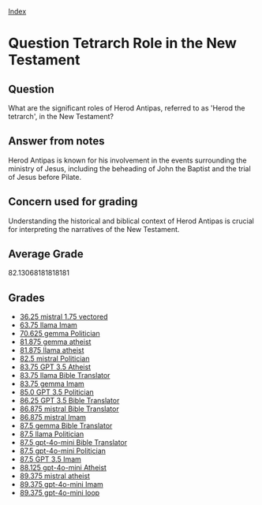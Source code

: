 
[Index](../../index.md)
# Question Tetrarch Role in the New Testament
## Question
What are the significant roles of Herod Antipas, referred to as 'Herod the tetrarch', in the New Testament?

## Answer from notes
Herod Antipas is known for his involvement in the events surrounding the ministry of Jesus, including the beheading of John the Baptist and the trial of Jesus before Pilate.

## Concern used for grading
Understanding the historical and biblical context of Herod Antipas is crucial for interpreting the narratives of the New Testament.

## Average Grade
82.13068181818181

## Grades
 * [36.25 mistral 1.75 vectored](../answers/mistral_1.75_vectored/Tetrarch_Role_in_the_New_Testament.md)
 * [63.75 llama Imam](../answers/llama_Imam/Tetrarch_Role_in_the_New_Testament.md)
 * [70.625 gemma Politician](../answers/gemma_Politician/Tetrarch_Role_in_the_New_Testament.md)
 * [81.875 gemma atheist](../answers/gemma_atheist/Tetrarch_Role_in_the_New_Testament.md)
 * [81.875 llama atheist](../answers/llama_atheist/Tetrarch_Role_in_the_New_Testament.md)
 * [82.5 mistral Politician](../answers/mistral_Politician/Tetrarch_Role_in_the_New_Testament.md)
 * [83.75 GPT 3.5 Atheist](../answers/GPT_3.5_Atheist/Tetrarch_Role_in_the_New_Testament.md)
 * [83.75 llama Bible Translator](../answers/llama_Bible_Translator/Tetrarch_Role_in_the_New_Testament.md)
 * [83.75 gemma Imam](../answers/gemma_Imam/Tetrarch_Role_in_the_New_Testament.md)
 * [85.0 GPT 3.5 Politician](../answers/GPT_3.5_Politician/Tetrarch_Role_in_the_New_Testament.md)
 * [86.25 GPT 3.5 Bible Translator](../answers/GPT_3.5_Bible_Translator/Tetrarch_Role_in_the_New_Testament.md)
 * [86.875 mistral Bible Translator](../answers/mistral_Bible_Translator/Tetrarch_Role_in_the_New_Testament.md)
 * [86.875 mistral Imam](../answers/mistral_Imam/Tetrarch_Role_in_the_New_Testament.md)
 * [87.5 gemma Bible Translator](../answers/gemma_Bible_Translator/Tetrarch_Role_in_the_New_Testament.md)
 * [87.5 llama Politician](../answers/llama_Politician/Tetrarch_Role_in_the_New_Testament.md)
 * [87.5 gpt-4o-mini Bible Translator](../answers/gpt-4o-mini_Bible_Translator/Tetrarch_Role_in_the_New_Testament.md)
 * [87.5 gpt-4o-mini Politician](../answers/gpt-4o-mini_Politician/Tetrarch_Role_in_the_New_Testament.md)
 * [87.5 GPT 3.5 Imam](../answers/GPT_3.5_Imam/Tetrarch_Role_in_the_New_Testament.md)
 * [88.125 gpt-4o-mini Atheist](../answers/gpt-4o-mini_Atheist/Tetrarch_Role_in_the_New_Testament.md)
 * [89.375 mistral atheist](../answers/mistral_atheist/Tetrarch_Role_in_the_New_Testament.md)
 * [89.375 gpt-4o-mini Imam](../answers/gpt-4o-mini_Imam/Tetrarch_Role_in_the_New_Testament.md)
 * [89.375 gpt-4o-mini loop](../answers/gpt-4o-mini_loop/Tetrarch_Role_in_the_New_Testament.md)
